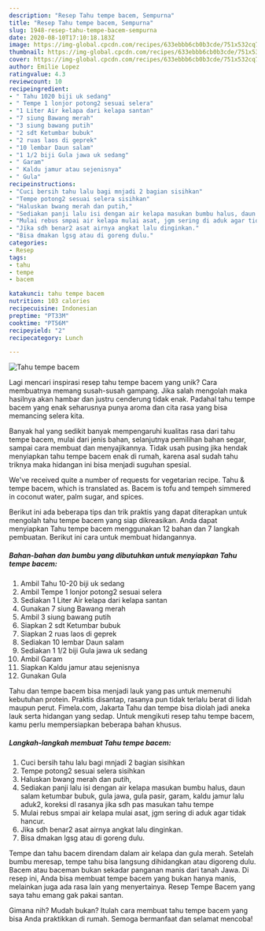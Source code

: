 ```yaml
---
description: "Resep Tahu tempe bacem, Sempurna"
title: "Resep Tahu tempe bacem, Sempurna"
slug: 1948-resep-tahu-tempe-bacem-sempurna
date: 2020-08-10T17:10:18.183Z
image: https://img-global.cpcdn.com/recipes/633ebbb6cb0b3cde/751x532cq70/tahu-tempe-bacem-foto-resep-utama.jpg
thumbnail: https://img-global.cpcdn.com/recipes/633ebbb6cb0b3cde/751x532cq70/tahu-tempe-bacem-foto-resep-utama.jpg
cover: https://img-global.cpcdn.com/recipes/633ebbb6cb0b3cde/751x532cq70/tahu-tempe-bacem-foto-resep-utama.jpg
author: Emilie Lopez
ratingvalue: 4.3
reviewcount: 10
recipeingredient:
- " Tahu 1020 biji uk sedang"
- " Tempe 1 lonjor potong2 sesuai selera"
- "1 Liter Air kelapa dari kelapa santan"
- "7 siung Bawang merah"
- "3 siung bawang putih"
- "2 sdt Ketumbar bubuk"
- "2 ruas laos di geprek"
- "10 lembar Daun salam"
- "1 1/2 biji Gula jawa uk sedang"
- " Garam"
- " Kaldu jamur atau sejenisnya"
- " Gula"
recipeinstructions:
- "Cuci bersih tahu lalu bagi mnjadi 2 bagian sisihkan"
- "Tempe potong2 sesuai selera sisihkan"
- "Haluskan bwang merah dan putih,"
- "Sediakan panji lalu isi dengan air kelapa masukan bumbu halus, daun salam ketumbar bubuk, gula jawa, gula pasir, garam, kaldu jamur lalu aduk2, koreksi dl rasanya jika sdh pas masukan tahu tempe"
- "Mulai rebus smpai air kelapa mulai asat, jgm sering di aduk agar tidak hancur."
- "Jika sdh benar2 asat airnya angkat lalu dinginkan."
- "Bisa dmakan lgsg atau di goreng dulu."
categories:
- Resep
tags:
- tahu
- tempe
- bacem

katakunci: tahu tempe bacem 
nutrition: 103 calories
recipecuisine: Indonesian
preptime: "PT33M"
cooktime: "PT56M"
recipeyield: "2"
recipecategory: Lunch

---
```



![Tahu tempe bacem](https://img-global.cpcdn.com/recipes/633ebbb6cb0b3cde/751x532cq70/tahu-tempe-bacem-foto-resep-utama.jpg)

Lagi mencari inspirasi resep tahu tempe bacem yang unik? Cara membuatnya memang susah-susah gampang. Jika salah mengolah maka hasilnya akan hambar dan justru cenderung tidak enak. Padahal tahu tempe bacem yang enak seharusnya punya aroma dan cita rasa yang bisa memancing selera kita.

Banyak hal yang sedikit banyak mempengaruhi kualitas rasa dari tahu tempe bacem, mulai dari jenis bahan, selanjutnya pemilihan bahan segar, sampai cara membuat dan menyajikannya. Tidak usah pusing jika hendak menyiapkan tahu tempe bacem enak di rumah, karena asal sudah tahu triknya maka hidangan ini bisa menjadi suguhan spesial.

We&#39;ve received quite a number of requests for vegetarian recipe. Tahu &amp; tempe bacem, which is translated as. Bacem is tofu and tempeh simmered in coconut water, palm sugar, and spices.


Berikut ini ada beberapa tips dan trik praktis yang dapat diterapkan untuk mengolah tahu tempe bacem yang siap dikreasikan. Anda dapat menyiapkan Tahu tempe bacem menggunakan 12 bahan dan 7 langkah pembuatan. Berikut ini cara untuk membuat hidangannya.

<!--inarticleads1-->

##### Bahan-bahan dan bumbu yang dibutuhkan untuk menyiapkan Tahu tempe bacem:

1. Ambil  Tahu 10-20 biji uk sedang
1. Ambil  Tempe 1 lonjor potong2 sesuai selera
1. Sediakan 1 Liter Air kelapa dari kelapa santan
1. Gunakan 7 siung Bawang merah
1. Ambil 3 siung bawang putih
1. Siapkan 2 sdt Ketumbar bubuk
1. Siapkan 2 ruas laos di geprek
1. Sediakan 10 lembar Daun salam
1. Sediakan 1 1/2 biji Gula jawa uk sedang
1. Ambil  Garam
1. Siapkan  Kaldu jamur atau sejenisnya
1. Gunakan  Gula


Tahu dan tempe bacem bisa menjadi lauk yang pas untuk memenuhi kebutuhan protein. Praktis disantap, rasanya pun tidak terlalu berat di lidah maupun perut. Fimela.com, Jakarta Tahu dan tempe bisa diolah jadi aneka lauk serta hidangan yang sedap. Untuk mengikuti resep tahu tempe bacem, kamu perlu mempersiapkan beberapa bahan khusus. 

<!--inarticleads2-->

##### Langkah-langkah membuat Tahu tempe bacem:

1. Cuci bersih tahu lalu bagi mnjadi 2 bagian sisihkan
1. Tempe potong2 sesuai selera sisihkan
1. Haluskan bwang merah dan putih,
1. Sediakan panji lalu isi dengan air kelapa masukan bumbu halus, daun salam ketumbar bubuk, gula jawa, gula pasir, garam, kaldu jamur lalu aduk2, koreksi dl rasanya jika sdh pas masukan tahu tempe
1. Mulai rebus smpai air kelapa mulai asat, jgm sering di aduk agar tidak hancur.
1. Jika sdh benar2 asat airnya angkat lalu dinginkan.
1. Bisa dmakan lgsg atau di goreng dulu.


Tempe dan tahu bacem direndam dalam air kelapa dan gula merah. Setelah bumbu meresap, tempe tahu bisa langsung dihidangkan atau digoreng dulu. Bacem atau baceman bukan sekadar panganan manis dari tanah Jawa. Di resep ini, Anda bisa membuat tempe bacem yang bukan hanya manis, melainkan juga ada rasa lain yang menyertainya. Resep Tempe Bacem yang saya tahu emang gak pakai santan. 

Gimana nih? Mudah bukan? Itulah cara membuat tahu tempe bacem yang bisa Anda praktikkan di rumah. Semoga bermanfaat dan selamat mencoba!
